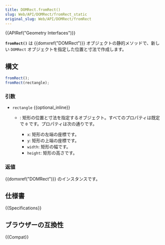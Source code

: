 ```yaml
---
title: DOMRect.fromRect()
slug: Web/API/DOMRect/fromRect_static
original_slug: Web/API/DOMRect/fromRect
---
```


{{APIRef("Geometry Interfaces")}}

**`fromRect()`** は {{domxref("DOMRect")}} オブジェクトの静的メソッドで、新しい `DOMRect` オブジェクトを指定した位置と寸法で作成します。

## 構文

```js
fromRect();
fromRect(rectangle);
```

### 引数

- `rectangle` {{optional_inline}}

  - : 矩形の位置と寸法を指定するオブジェクト。すべてのプロパティは既定で `0` です。プロパティは次の通りです。

    - `x`: 矩形の左端の座標です。
    - `y`: 矩形の上端の座標です。
    - `width`: 矩形の幅です。
    - `height`: 矩形の高さです。

### 返値

{{domxref("DOMRect")}} のインスタンスです。

## 仕様書

{{Specifications}}

## ブラウザーの互換性

{{Compat}}
